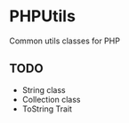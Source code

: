 # PHPUtils
Common utils classes for PHP

## TODO
- String class
- Collection class
- ToString Trait
